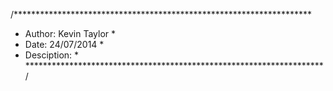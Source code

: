 /********************************************************************
 *  Author: Kevin Taylor                                            *
 *  Date: 24/07/2014                                                *
 *  Desciption:                                                     *
 ********************************************************************/
